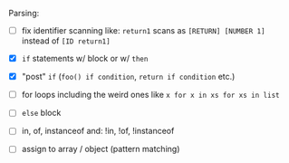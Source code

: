 Parsing:

- [ ] fix identifier scanning like:
    `return1` scans as `[RETURN] [NUMBER 1]` instead of `[ID return1]`

- [x] `if` statements w/ block or w/ `then`
- [x] "post" `if` (`foo() if condition`, `return if condition` etc.)
- [ ] for loops including the weird ones like
    `x for x in xs for xs in list`
- [ ] `else` block

- [ ] in, of, instanceof and: !in, !of, !instanceof

- [ ] assign to array / object (pattern matching)